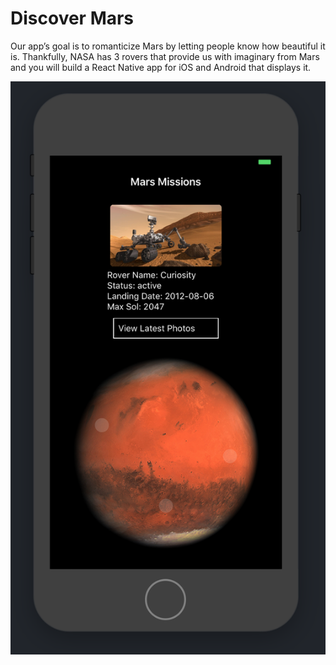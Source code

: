 # Discover Mars

Our app’s goal is to romanticize Mars by letting people know how beautiful it is. Thankfully, NASA has 3 rovers
that provide us with imaginary from Mars and you will build a React Native app for iOS and Android that
displays it.

![Discover Mars App on iPhone 6](assets/images/DiscoverMars-iphone6.jpg?s=200)
